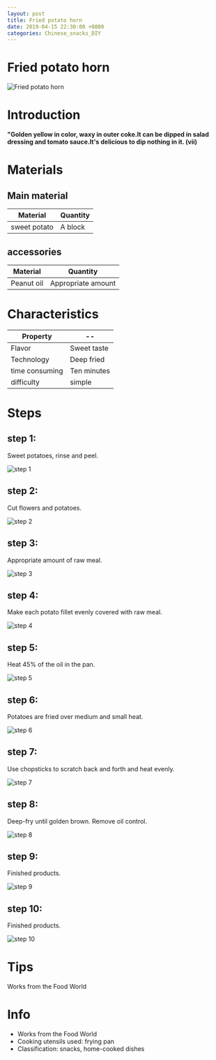 ```yaml
---
layout: post
title: Fried potato horn
date: 2019-04-15 22:30:00 +0800
categories: Chinese_snacks_DIY
---
```


# Fried potato horn

![Fried potato horn]({{site.baseurl}}/img/409926/409926.jpg)

# Introduction

**"Golden yellow in color, waxy in outer coke.It can be dipped in salad dressing and tomato sauce.It's delicious to dip nothing in it. (vii)**

# Materials


## Main material

Material|Quantity
--|--
sweet potato|A block

## accessories

Material|Quantity
--|--
Peanut oil|Appropriate amount

# Characteristics

Property|--
--|--
Flavor|Sweet taste
Technology|Deep fried
time consuming|Ten minutes
difficulty|simple

# Steps

## step 1:

Sweet potatoes, rinse and peel.

![step 1]({{site.baseurl}}/img/409926/1.jpg)

## step 2:

Cut flowers and potatoes.

![step 2]({{site.baseurl}}/img/409926/2.jpg)

## step 3:

Appropriate amount of raw meal.

![step 3]({{site.baseurl}}/img/409926/3.jpg)

## step 4:

Make each potato fillet evenly covered with raw meal.

![step 4]({{site.baseurl}}/img/409926/4.jpg)

## step 5:

Heat 45% of the oil in the pan.

![step 5]({{site.baseurl}}/img/409926/5.jpg)

## step 6:

Potatoes are fried over medium and small heat.

![step 6]({{site.baseurl}}/img/409926/6.jpg)

## step 7:

Use chopsticks to scratch back and forth and heat evenly.

![step 7]({{site.baseurl}}/img/409926/7.jpg)

## step 8:

Deep-fry until golden brown. Remove oil control.

![step 8]({{site.baseurl}}/img/409926/8.jpg)

## step 9:

Finished products.

![step 9]({{site.baseurl}}/img/409926/9.jpg)

## step 10:

Finished products.

![step 10]({{site.baseurl}}/img/409926/10.jpg)

# Tips

Works from the Food World

# Info

- Works from the Food World
- Cooking utensils used: frying pan
- Classification: snacks, home-cooked dishes